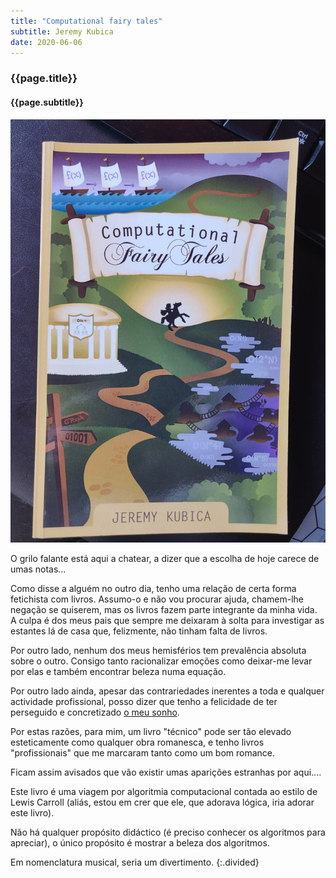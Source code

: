```yaml
---
title: "Computational fairy tales"
subtitle: Jeremy Kubica
date: 2020-06-06
---
```


### {{page.title}} ###
#### {{page.subtitle}} ####
![Computational fairy tales](assets/images/book-list/bk_4.jpg)

O grilo falante está aqui a chatear, a dizer que a escolha de hoje carece de umas notas...

Como disse a alguém no outro dia, tenho uma relação de certa forma fetichista com livros. Assumo-o e não vou procurar ajuda, chamem-lhe negação se quiserem, mas os livros fazem parte integrante da minha vida. A culpa é dos meus pais que sempre me deixaram à solta para investigar as estantes lá de casa que, felizmente, não tinham falta de livros.

Por outro lado, nenhum dos meus hemisférios tem prevalência absoluta sobre o outro. Consigo tanto racionalizar emoções como deixar-me levar por elas e também encontrar beleza numa equação.

Por outro lado ainda, apesar das contrariedades inerentes a toda e qualquer actividade profissional, posso dizer que tenho a felicidade de ter perseguido e concretizado [o meu sonho](movies.html#jogos-de-guerra).

Por estas razões, para mim, um livro "técnico" pode ser tão elevado esteticamente como qualquer obra romanesca, e tenho livros "profissionais" que me marcaram tanto como um bom romance.

Ficam assim avisados que vão existir umas aparições estranhas por aqui....

Este livro é uma viagem por algoritmia computacional contada ao estilo de Lewis Carroll (aliás, estou em crer que ele, que adorava lógica, iria adorar este livro).

Não há qualquer propósito didáctico (é preciso conhecer os algoritmos para apreciar), o único propósito é mostrar a beleza dos algoritmos.

Em nomenclatura musical, seria um divertimento.
{:.divided}